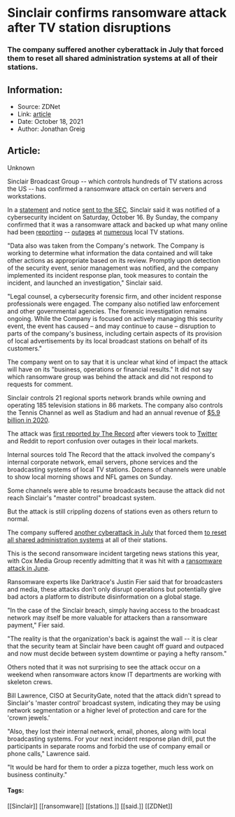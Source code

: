 # Sinclair confirms ransomware attack after TV station disruptions
### The company suffered another cyberattack in July that forced them to reset all shared administration systems at all of their stations.

## Information:
+ Source: ZDNet
+ Link: [article](https://www.zdnet.com/article/sinclair-confirms-ransomware-attack-after-tv-station-disruptions/)
+ Date: October 18, 2021
+ Author: Jonathan Greig


## Article:
Unknown

Sinclair Broadcast Group -- which controls hundreds of TV stations across the US -- has confirmed a ransomware attack on certain servers and workstations.

In a [statement](https://www.businesswire.com/news/home/20211018005490/en/Sinclair-Broadcast-Group-Provides-Information-On-Cybersecurity-Incident) and notice [sent to the SEC](https://www.sec.gov/Archives/edgar/data/912752/000119312521300540/d245680dex991.htm), Sinclair said it was notified of a cybersecurity incident on Saturday, October 16. By Sunday, the company confirmed that it was a ransomware attack and backed up what many online had been [reporting](https://twitter.com/CBS6Leanne/status/1449906114020225026?ref_src=twsrc%5Etfw%7Ctwcamp%5Etweetembed%7Ctwterm%5E1449906114020225026%7Ctwgr%5E%7Ctwcon%5Es1_&ref_url=https%3A%2F%2Fwww.bleepingcomputer.com%2Fnews%2Fsecurity%2Fsinclair-tv-stations-crippled-by-weekend-ransomware-attack%2F) -- [outages](https://twitter.com/CBS6Heather/status/1449718261554327557?ref_src=twsrc%5Etfw%7Ctwcamp%5Etweetembed%7Ctwterm%5E1449718261554327557%7Ctwgr%5E%7Ctwcon%5Es1_&ref_url=https%3A%2F%2Fwww.bleepingcomputer.com%2Fnews%2Fsecurity%2Fsinclair-tv-stations-crippled-by-weekend-ransomware-attack%2F) at [numerous](https://twitter.com/TrishaWWMT/status/1449821689475477510) local TV stations. 

"Data also was taken from the Company's network. The Company is working to determine what information the data contained and will take other actions as appropriate based on its review. Promptly upon detection of the security event, senior management was notified, and the company implemented its incident response plan, took measures to contain the incident, and launched an investigation," Sinclair said. 

"Legal counsel, a cybersecurity forensic firm, and other incident response professionals were engaged. The company also notified law enforcement and other governmental agencies. The forensic investigation remains ongoing. While the Company is focused on actively managing this security event, the event has caused – and may continue to cause – disruption to parts of the company's business, including certain aspects of its provision of local advertisements by its local broadcast stations on behalf of its customers." 

The company went on to say that it is unclear what kind of impact the attack will have on its "business, operations or financial results." It did not say which ransomware group was behind the attack and did not respond to requests for comment. 

Sinclair controls 21 regional sports network brands while owning and operating 185 television stations in 86 markets. The company also controls the Tennis Channel as well as Stadium and had an annual revenue of [$5.9 billion in 2020](https://www.baltimoresun.com/business/bs-bz-sinclair-broadcast-mccormick-trowe-celebrate-rise-to-fortune-500-20210621-76uctyrjtjf5nchy6jeewg7r5e-story.html).

The attack was [first reported by The Record](https://therecord.media/sinclair-tv-stations-disrupted-across-the-us-in-apparent-ransomware-attack/) after viewers took to [Twitter](https://twitter.com/kyleraychambers/status/1449801651850711041?ref_src=twsrc%5Etfw%7Ctwcamp%5Etweetembed%7Ctwterm%5E1449849987303624710%7Ctwgr%5E%7Ctwcon%5Es2_&ref_url=https%3A%2F%2Ftherecord.media%2Fsinclair-tv-stations-disrupted-across-the-us-in-apparent-ransomware-attack%2F) and Reddit to report confusion over outages in their local markets. 






Internal sources told The Record that the attack involved the company's internal corporate network, email servers, phone services and the broadcasting systems of local TV stations. Dozens of channels were unable to show local morning shows and NFL games on Sunday. 

Some channels were able to resume broadcasts because the attack did not reach Sinclair's "master control" broadcast system. 

But the attack is still crippling dozens of stations even as others return to normal. 

The company suffered [another cyberattack in July](https://www.ftvlive.com/sqsp-test/2021/7/6/sinclair-hit-with-cyber-attack) that forced them [to reset all shared administration systems](https://www.ftvlive.com/sqsp-test/2021/7/7/sinclair-cyber-attack) at all of their stations. 

This is the second ransomware incident targeting news stations this year, with Cox Media Group recently admitting that it was hit with a [ransomware attack in June](https://www.nbcnews.com/tech/security/tv-news-stations-become-apparent-target-next-cyberattack-n1269662). 

Ransomware experts like Darktrace's Justin Fier said that for broadcasters and media, these attacks don't only disrupt operations but potentially give bad actors a platform to distribute disinformation on a global stage. 

"In the case of the Sinclair breach, simply having access to the broadcast network may itself be more valuable for attackers than a ransomware payment," Fier said. 

"The reality is that the organization's back is against the wall -- it is clear that the security team at Sinclair have been caught off guard and outpaced and now must decide between system downtime or paying a hefty ransom."

Others noted that it was not surprising to see the attack occur on a weekend when ransomware actors know IT departments are working with skeleton crews. 

Bill Lawrence, CISO at SecurityGate, noted that the attack didn't spread to Sinclair's 'master control' broadcast system, indicating they may be using network segmentation or a higher level of protection and care for the 'crown jewels.' 

"Also, they lost their internal network, email, phones, along with local broadcasting systems. For your next incident response plan drill, put the participants in separate rooms and forbid the use of company email or phone calls," Lawrence said. 

"It would be hard for them to order a pizza together, much less work on business continuity."





#### Tags:
[[Sinclair]] [[ransomware]] [[stations.]] [[said.]] [[ZDNet]]
